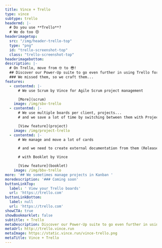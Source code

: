 ```yaml
---
title: Vince + Trello
type: vince
subtype: trello
headermd: |-
  # Do you use **Trello**?
  # We do too 😍
headerimagetop: 
  src: "/img/header-trello-top"
  type: "png"
  id: "trello-screenshot-top"
  class: "trello-screenshot-top"
headerimagebottom: 
description: |-
  # On Trello, move from 🤓 to 😎!
  ## Discover our Power-Up suite to go even further in using Trello for project management
  ### We missed them, so we craft them...
features:
  - contentmd: |-
      # We use Scrum by Vince for Agile Scrum project management

      [More](scrum)
    image: /img/sbv-trello
  - contentmd: |-
      # We use multiple boards per client, projects... 
      # and we save a lot of time by switching between them with Project by Vince

      [View feature](project)
    image: /img/project-trello
  - contentmd: |-
      # We manage and move a lot of cards

      # and we need to create external documentation from them (Release notes, Excel Spreadsheet…)

      # with Booklet by Vince

      [View feature](booklet)
    image: /img/bbv-trello
more: '## We sometimes manage projects in Kanban '
moredescription: '### Coming soon'
buttonLinkTop:
  label: ' View your Trello boards'
  url: 'https://trello.com'
buttonLinkBottom:
  label: null
  url: 'https://trello.com'
showCTA: true
showBookmarklet: false
subtitle: + Trello
metaDescription: Discover our Power-Up suite to go even further in using Trello for project management.
metaUrl: http://trello.vince.run
metaImage: https://static.vince.run/vince-trello.png
metaTitle: Vince + Trello
---
```


